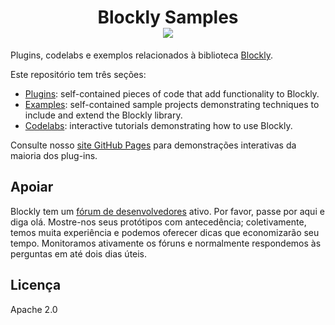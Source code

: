 <h1 align="center">
Blockly Samples <br /> <a href="https://github.com/google/blockly"><img src="https://tinyurl.com/built-on-blockly" /> </a>
</h1>

Plugins, codelabs e exemplos relacionados à biblioteca [Blockly](https://github.com/google/blockly).

Este repositório tem três seções:

- [Plugins](plugins/): self-contained pieces of code that add functionality to Blockly.
- [Examples](examples/): self-contained sample projects demonstrating techniques to include and extend the Blockly library.
- [Codelabs](codelabs/): interactive tutorials demonstrating how to use Blockly.

Consulte nosso [site GitHub Pages](https://google.github.io/blockly-samples/index.html) para demonstrações interativas da maioria dos plug-ins.

## Apoiar

Blockly tem um [fórum de desenvolvedores](https://groups.google.com/forum/#!forum/blockly) ativo. Por favor, passe por aqui e diga olá. Mostre-nos seus protótipos com antecedência; coletivamente, temos muita experiência e podemos oferecer dicas que economizarão seu tempo. Monitoramos ativamente os fóruns e normalmente respondemos às perguntas em até dois dias úteis.


## Licença

Apache 2.0

